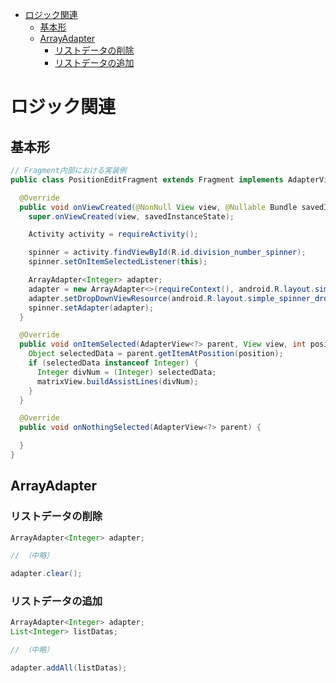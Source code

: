 <!-- TOC START min:1 max:3 link:true asterisk:false update:true -->
- [ロジック関連](#ロジック関連)
  - [基本形](#基本形)
  - [ArrayAdapter](#arrayadapter)
    - [リストデータの削除](#リストデータの削除)
    - [リストデータの追加](#リストデータの追加)
<!-- TOC END -->


# ロジック関連

## 基本形

```Java
// Fragment内部における実装例
public class PositionEditFragment extends Fragment implements AdapterView.OnItemSelectedListener {

  @Override
  public void onViewCreated(@NonNull View view, @Nullable Bundle savedInstanceState) {
    super.onViewCreated(view, savedInstanceState);

    Activity activity = requireActivity();

    spinner = activity.findViewById(R.id.division_number_spinner);
    spinner.setOnItemSelectedListener(this);

    ArrayAdapter<Integer> adapter;
    adapter = new ArrayAdapter<>(requireContext(), android.R.layout.simple_spinner_item, new ArrayList<>());
    adapter.setDropDownViewResource(android.R.layout.simple_spinner_dropdown_item);
    spinner.setAdapter(adapter);
  }

  @Override
  public void onItemSelected(AdapterView<?> parent, View view, int position, long id) {
    Object selectedData = parent.getItemAtPosition(position);
    if (selectedData instanceof Integer) {
      Integer divNum = (Integer) selectedData;
      matrixView.buildAssistLines(divNum);
    }
  }

  @Override
  public void onNothingSelected(AdapterView<?> parent) {

  }
}

```


## ArrayAdapter

### リストデータの削除

```Java
ArrayAdapter<Integer> adapter;

// （中略）

adapter.clear();
```

### リストデータの追加

```Java
ArrayAdapter<Integer> adapter;
List<Integer> listDatas;

// （中略）

adapter.addAll(listDatas);
```
